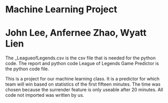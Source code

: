 # Machine Learning Project
# John Lee, Anfernee Zhao, Wyatt Lien

The _LeagueofLegends.csv is the csv file that is needed for the python code.
The report and python code League of Legends Game Predictor is the python code file.

This is a project for our machine learning class.
It is a predictor for which team will win based on statistics of the first fifteen minutes.
The time was chosen because the surrender feature is only useable after 20 minutes.
All code not imported was written by us. 
